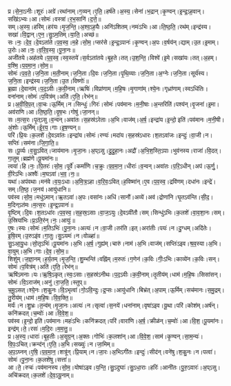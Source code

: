 

  
प्र।से॒ना॒ऽनीः।शूरः॑।अग्रे॑।रथा॑नाम्।ग॒व्यन्।ए॒ति॒।हर्ष॑ते।अ॒स्य॒।सेना॑।भ॒द्रान्।कृ॒ण्वन्।इ॒न्द्र॒ऽह॒वान्।सखि॑ऽभ्यः।आ।सोमः॑।वस्त्रा॑।र॒भ॒सानि॑।द॒त्ते॒॥  
सम्।अ॒स्य॒।हरि॑म्।हर॑यः।मृ॒ज॒न्ति॒।अ॒श्व॒ऽह॒यैः।अनि॑ऽशितम्।नमः॑ऽभिः।आ।ति॒ष्ठ॒ति॒।रथ॑म्।इन्द्र॑स्य।सखा॑।वि॒द्वान्।ए॒न॒।सु॒ऽम॒तिम्।या॒ति॒।अच्छ॑॥  
सः।नः॒।दे॒व॒।दे॒वऽता॑ते।प॒व॒स्व॒।म॒हे।सो॒म॒।प्सर॑से।इ॒न्द्र॒ऽपानः॑।कृ॒ण्वन्।अ॒पः।व॒र्षय॑न्।द्याम्।उ॒त।इ॒माम्।उ॒रोः।आ।नः॒।व॒रि॒व॒स्य॒।पु॒ना॒नः॥  
अजी॑तये।अह॑तये।प॒व॒स्व॒।स्व॒स्तये॑।स॒र्वऽता॑तये।बृ॒ह॒ते।तत्।उ॒श॒न्ति॒।विश्वे॑।इ॒मे।सखा॑यः।तत्।अ॒हम्।व॒श्मि॒।प॒व॒मा॒न॒।सो॒म॒॥  
सोमः॑।प॒व॒ते॒।ज॒नि॒ता।म॒ती॒नाम्।ज॒नि॒ता।दि॒वः।ज॒नि॒ता।पृ॒थि॒व्याः।ज॒नि॒ता।अ॒ग्नेः।ज॒नि॒ता।सूर्य॑स्य।ज॒नि॒ता।इन्द्र॑स्य।ज॒नि॒ता।उ॒त।विष्णोः॑॥  
ब्र॒ह्मा।दे॒वाना॑म्।प॒द॒ऽवीः।क॒वी॒नाम्।ऋषिः॑।विप्रा॑णाम्।म॒हि॒षः।मृ॒गाणा॑म्।श्ये॒नः।गृध्रा॑णाम्।स्वऽधि॑तिः।वना॑नाम्।सोमः॑।प॒वित्र॑म्।अति॑।ए॒ति॒।रेभ॑न्॥  
प्र।अ॒वी॒वि॒प॒त्।वा॒चः।ऊ॒र्मिम्।न।सिन्धुः॑।गिरः॑।सोमः॑।पव॑मानः।म॒नी॒षाः।अ॒न्तरिति॑।पश्य॑न्।वृ॒जना॑।इ॒मा।अव॑राणि।आ।ति॒ष्ठ॒ति॒।वृ॒ष॒भः।गोषु॑।जा॒नन्॥  
सः।म॒त्स॒रः।पृ॒त्ऽसु।व॒न्वन्।अवा॑तः।स॒हस्र॑ऽरेताः।अ॒भि।वाज॑म्।अ॒र्ष॒।इन्द्रा॑य।इ॒न्दो॒ इति॑।पव॑मानः।म॒नी॒षी।अं॒शोः।ऊ॒र्मिम्।ई॒र॒य॒।गाः।इ॒ष॒ण्यन्॥  
परि॑।प्रि॒यः।क॒लशे॑।दे॒वऽवा॑तः।इन्द्रा॑य।सोमः॑।रण्यः॑।मदा॑य।स॒हस्र॑ऽधारः।श॒तऽवा॑जः।इन्दुः॑।वा॒जी।न।सप्तिः॑।सम॑ना।जि॒गा॒ति॒॥  
सः।पू॒र्व्यः।व॒सु॒ऽवित्।जाय॑मानः।मृ॒जा॒नः।अ॒प्ऽसु।दु॒दु॒हा॒नः।अद्रौ॑।अ॒भि॒श॒स्ति॒ऽपाः।भुव॑नस्य।राजा॑।वि॒दत्।गा॒तुम्।ब्रह्म॑णे।पू॒यमा॑नः॥  
त्वया॑।हि।नः॒।पि॒तरः॑।सो॒म॒।पूर्वे॑।कर्मा॑णि।च॒क्रुः।प॒व॒मा॒न॒।धीराः॑।व॒न्वन्।अवा॑तः।प॒रि॒ऽधीन्।अप॑।ऊ॒र्णु॒।वी॒रेऽभिः।अश्वैः॑।म॒घऽवा॑।भ॒व॒।नः॒॥  
यथा॑।अप॑वथाः।मन॑वे।व॒यः॒ऽधाः।अ॒मि॒त्र॒ऽहा।व॒रि॒वः॒ऽवित्।ह॒विष्मा॑न्।ए॒व।प॒व॒स्व॒।द्रवि॑णम्।दधा॑नः।इन्द्रे॑।सम्।ति॒ष्ठ॒।ज॒नय॑।आयु॑धानि॥  
पव॑स्व।सो॒म॒।मधु॑ऽमान्।ऋ॒तऽवा॑।अ॒पः।वसा॑नः।अधि॑।सानौ॑।अव्ये॑।अव॑।द्रोणा॑नि।घृ॒तऽव॑न्ति।सी॒द॒।म॒दिन्ऽत॑मः।म॒त्स॒रः।इ॒न्द्र॒ऽपानः॑॥  
वृ॒ष्टिम्।दि॒वः।श॒तऽधा॑रः।प॒व॒स्व॒।स॒ह॒स्र॒ऽसाः।वा॒ज॒ऽयुः।दे॒वऽवी॑तौ।सम्।सिन्धु॑ऽभिः।क॒लशे॑।वा॒व॒शा॒नः।सम्।उ॒स्रिया॑भिः।प्र॒ऽति॒र॑न्।नः॒।आयुः॑॥  
ए॒षः।स्यः।सोमः॑।म॒तिऽभिः॑।पु॒ना॒नः।अत्यः॑।न।वा॒जी।तर॑ति।इत्।अरा॑तीः।पयः॑।न।दु॒ग्धम्।अदि॑तेः।इ॒षि॒रम्।उ॒रुऽइ॑व।गा॒तुः।सु॒ऽयमः॑।न।वोळ्हा॑॥  
सु॒ऽआ॒यु॒धः।सो॒तृऽभिः॑।पू॒यमा॑नः।अ॒भि।अ॒र्ष॒।गुह्य॑म्।चारु॑।नाम॑।अ॒भि।वाज॑म्।सप्तिः॑ऽइव।श्र॒व॒स्या।अ॒भि।वा॒युम्।अ॒भि।गाः।दे॒व॒।सो॒म॒॥  
शिशु॑म्।ज॒ज्ञा॒नम्।ह॒र्य॒तम्।मृ॒ज॒न्ति॒।शु॒म्भन्ति॑।वह्नि॑म्।म॒रुतः॑।ग॒णेन॑।क॒विः।गीः॒ऽभिः।काव्ये॑न।क॒विः।सन्।सोमः॑।प॒वित्र॑म्।अति॑।ए॒ति॒।रेभ॑न्॥  
ऋषि॑ऽमनाः।यः।ऋ॒षि॒ऽकृत्।स्वः॒ऽसाः।स॒हस्र॑ऽनीथः।प॒द॒ऽवीः।क॒वी॒नाम्।तृ॒तीय॑म्।धाम॑।म॒हि॒षः।सिसा॑सन्।सोमः॑।वि॒ऽराज॑म्।अनु॑।रा॒ज॒ति॒।स्तुप्॥  
च॒मू॒ऽसत्।श्ये॒नः।श॒कु॒नः।वि॒ऽभृत्वा॑।गो॒ऽवि॒न्दुः।द्र॒प्सः।आयु॑धानि।बिभ्र॑त्।अ॒पाम्।ऊ॒र्मिम्।सच॑मानः।स॒मु॒द्रम्।तु॒रीय॑म्।धाम॑।म॒हि॒षः।वि॒व॒क्ति॒॥  
मर्यः॑।न।शु॒भ्रः।त॒न्व॑म्।मृ॒जा॒नः।अत्यः॑।न।सृत्वा॑।स॒नये॑।धना॑नाम्।वृषा॑ऽइव।यू॒था।परि॑।कोश॑म्।अर्ष॑न्।कनि॑क्रदत्।च॒म्वोः॑।आ।वि॒वे॒श॒॥  
पव॑स्व।इ॒न्दो॒ इति॑।पव॑मानः।महः॑ऽभिः।कनि॑क्रदत्।परि॑।वारा॑णि।अ॒र्ष॒।क्रीळ॑न्।च॒म्वोः॑।आ।वि॒श॒।पू॒यमा॑नः।इन्द्र॑म्।ते॒।रसः॑।म॒दि॒रः।म॒म॒त्तु॒॥  
प्र।अ॒स्य॒।धाराः॑।बृ॒ह॒तीः।अ॒सृ॒ग्र॒न्।अ॒क्तः।गोभिः॑।क॒लशा॑न्।आ।वि॒वे॒श॒।साम॑।कृ॒ण्वन्।सा॒म॒न्यः॑।वि॒पः॒ऽचित्।क्रन्द॑न्।ए॒ति॒।अ॒भि।सख्युः॑।न।जा॒मिम्॥  
अ॒प॒ऽघ्नन्।ए॒षि॒।प॒व॒मा॒न॒।शत्रू॑न्।प्रि॒याम्।न।जा॒रः।अ॒भिऽगी॑तः।इन्दुः॑।सीद॑न्।वने॑षु।श॒कु॒नः।न।पत्वा॑।सोमः॑।पु॒ना॒नः।क॒लशे॑षु।सत्ता॑॥  
आ।ते॒।रुचः॑।पव॑मानस्य।सो॒म॒।योषा॑ऽइव।य॒न्ति॒।सु॒ऽदुघाः॑।सु॒ऽधा॒राः।हरिः॑।आनी॑तः।पु॒रु॒ऽवारः॑।अ॒प्ऽसु।अचि॑क्रदत्।क॒लशे॑।दे॒व॒ऽयू॒नाम्॥  
